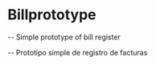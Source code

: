 # Billprototype

-- Simple prototype of bill register

-- Prototipo simple de registro de facturas
















